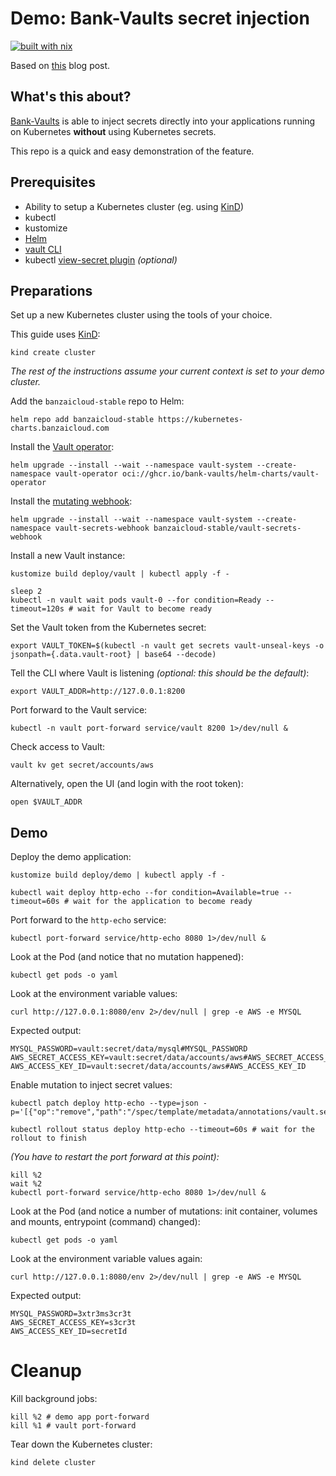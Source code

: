 # Demo: Bank-Vaults secret injection

[![built with nix](https://builtwithnix.org/badge.svg)](https://builtwithnix.org)

Based on [this](https://web.archive.org/web/20230426101859/https://banzaicloud.com/blog/inject-secrets-into-pods-vault-revisited/) blog post.

## What's this about?

[Bank-Vaults](https://bank-vaults.dev) is able to inject secrets directly into your applications running on Kubernetes
**without** using Kubernetes secrets.

This repo is a quick and easy demonstration of the feature.

## Prerequisites

- Ability to setup a Kubernetes cluster (eg. using [KinD](https://kind.sigs.k8s.io/))
- kubectl
- kustomize
- [Helm](https://helm.sh/)
- [vault CLI](https://developer.hashicorp.com/vault/downloads)
- kubectl [view-secret plugin](https://github.com/elsesiy/kubectl-view-secret) _(optional)_

## Preparations

Set up a new Kubernetes cluster using the tools of your choice.

This guide uses [KinD](https://kind.sigs.k8s.io/):

```shell
kind create cluster
```

_The rest of the instructions assume your current context is set to your demo cluster._

Add the `banzaicloud-stable` repo to Helm:

```shell
helm repo add banzaicloud-stable https://kubernetes-charts.banzaicloud.com
```

Install the [Vault operator](https://bank-vaults.dev/docs/operator/):

```shell
helm upgrade --install --wait --namespace vault-system --create-namespace vault-operator oci://ghcr.io/bank-vaults/helm-charts/vault-operator
```

Install the [mutating webhook](https://bank-vaults.dev/docs/mutating-webhook/):

```shell
helm upgrade --install --wait --namespace vault-system --create-namespace vault-secrets-webhook banzaicloud-stable/vault-secrets-webhook
```

Install a new Vault instance:

```shell
kustomize build deploy/vault | kubectl apply -f -

sleep 2
kubectl -n vault wait pods vault-0 --for condition=Ready --timeout=120s # wait for Vault to become ready
```

Set the Vault token from the Kubernetes secret:

```shell
export VAULT_TOKEN=$(kubectl -n vault get secrets vault-unseal-keys -o jsonpath={.data.vault-root} | base64 --decode)
```

Tell the CLI where Vault is listening _(optional: this should be the default)_:

```shell
export VAULT_ADDR=http://127.0.0.1:8200
```

Port forward to the Vault service:

```shell
kubectl -n vault port-forward service/vault 8200 1>/dev/null &
```

Check access to Vault:

```shell
vault kv get secret/accounts/aws
```

Alternatively, open the UI (and login with the root token):

```shell
open $VAULT_ADDR
```

## Demo

Deploy the demo application:

```shell
kustomize build deploy/demo | kubectl apply -f -

kubectl wait deploy http-echo --for condition=Available=true --timeout=60s # wait for the application to become ready
```

Port forward to the `http-echo` service:

```shell
kubectl port-forward service/http-echo 8080 1>/dev/null &
```

Look at the Pod (and notice that no mutation happened):

```shell
kubectl get pods -o yaml
```

Look at the environment variable values:

```shell
curl http://127.0.0.1:8080/env 2>/dev/null | grep -e AWS -e MYSQL
```

Expected output:
```
MYSQL_PASSWORD=vault:secret/data/mysql#MYSQL_PASSWORD
AWS_SECRET_ACCESS_KEY=vault:secret/data/accounts/aws#AWS_SECRET_ACCESS_KEY
AWS_ACCESS_KEY_ID=vault:secret/data/accounts/aws#AWS_ACCESS_KEY_ID
```

Enable mutation to inject secret values:

```shell
kubectl patch deploy http-echo --type=json -p='[{"op":"remove","path":"/spec/template/metadata/annotations/vault.security.banzaicloud.io~1mutate"}]'

kubectl rollout status deploy http-echo --timeout=60s # wait for the rollout to finish
```

_(You have to restart the port forward at this point):_

```shell
kill %2
wait %2
kubectl port-forward service/http-echo 8080 1>/dev/null &
```

Look at the Pod (and notice a number of mutations: init container, volumes and mounts, entrypoint (command) changed):

```shell
kubectl get pods -o yaml
```

Look at the environment variable values again:

```shell
curl http://127.0.0.1:8080/env 2>/dev/null | grep -e AWS -e MYSQL
```

Expected output:
```
MYSQL_PASSWORD=3xtr3ms3cr3t
AWS_SECRET_ACCESS_KEY=s3cr3t
AWS_ACCESS_KEY_ID=secretId
```

# Cleanup

Kill background jobs:

```shell
kill %2 # demo app port-forward
kill %1 # vault port-forward
```

Tear down the Kubernetes cluster:

```shell
kind delete cluster
```
